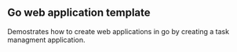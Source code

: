 ## Go web application template
Demostrates how to create web applications in go by creating a task managment application.



